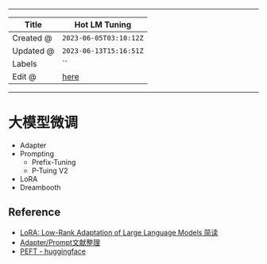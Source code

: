 -----

| Title     | Hot LM Tuning                                         |
| --------- | ----------------------------------------------------- |
| Created @ | `2023-06-05T03:10:12Z`                                |
| Updated @ | `2023-06-13T15:16:51Z`                                |
| Labels    | \`\`                                                  |
| Edit @    | [here](https://github.com/junxnone/aiwiki/issues/410) |

-----

# 大模型微调

  - Adapter
  - Prompting
      - Prefix-Tuning
      - P-Tuing V2
  - LoRA
  - Dreambooth

## Reference

  - [LoRA: Low-Rank Adaptation of Large Language Models
    简读](https://zhuanlan.zhihu.com/p/514033873)
  - [Adapter/Prompt文献整理](https://zhuanlan.zhihu.com/p/554959952)
  - [PEFT - huggingface](https://github.com/huggingface/peft)
